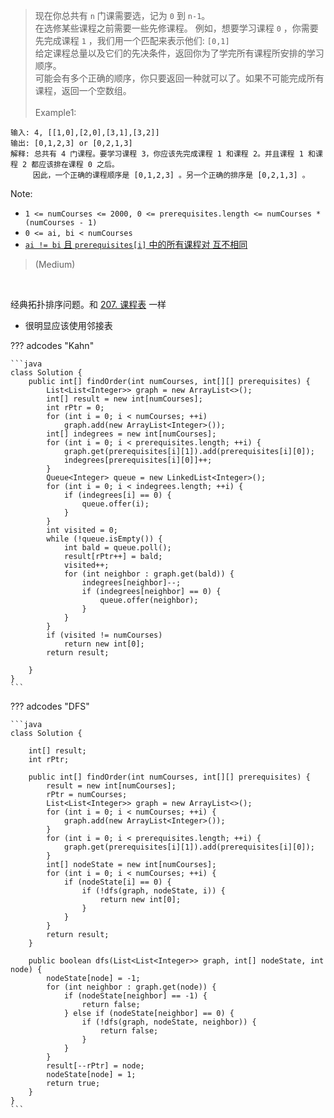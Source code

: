 <!-- prettier-ignore-start -->

> 现在你总共有 `n` 门课需要选，记为 `0` 到 `n-1`。<br>
> 在选修某些课程之前需要一些先修课程。 例如，想要学习课程 `0` ，你需要先完成课程 `1` ，我们用一个匹配来表示他们: `[0,1]` <br>
> 给定课程总量以及它们的先决条件，返回你为了学完所有课程所安排的学习顺序。<br>
> 可能会有多个正确的顺序，你只要返回一种就可以了。如果不可能完成所有课程，返回一个空数组。
> <br><br>
Example1:
```
输入: 4, [[1,0],[2,0],[3,1],[3,2]]
输出: [0,1,2,3] or [0,2,1,3]
解释: 总共有 4 门课程。要学习课程 3，你应该先完成课程 1 和课程 2。并且课程 1 和课程 2 都应该排在课程 0 之后。
     因此，一个正确的课程顺序是 [0,1,2,3] 。另一个正确的排序是 [0,2,1,3] 。
```
Note:
>
-   `1 <= numCourses <= 2000, 0 <= prerequisites.length <= numCourses * (numCourses - 1)`
-   `0 <= ai, bi < numCourses`
-   <u> `ai != bi` 且 `prerequisites[i]` 中的所有课程对 互不相同 </u>
>
> (Medium)

<!-- prettier-ignore-end -->

<br>

经典拓扑排序问题。和 <a href="../../_leetcode/207">207. 课程表</a> 一样

-   很明显应该使用邻接表

??? adcodes "Kahn"

    ```java
    class Solution {
        public int[] findOrder(int numCourses, int[][] prerequisites) {
            List<List<Integer>> graph = new ArrayList<>();
            int[] result = new int[numCourses];
            int rPtr = 0;
            for (int i = 0; i < numCourses; ++i)
                graph.add(new ArrayList<Integer>());
            int[] indegrees = new int[numCourses];
            for (int i = 0; i < prerequisites.length; ++i) {
                graph.get(prerequisites[i][1]).add(prerequisites[i][0]);
                indegrees[prerequisites[i][0]]++;
            }
            Queue<Integer> queue = new LinkedList<Integer>();
            for (int i = 0; i < indegrees.length; ++i) {
                if (indegrees[i] == 0) {
                    queue.offer(i);
                }
            }
            int visited = 0;
            while (!queue.isEmpty()) {
                int bald = queue.poll();
                result[rPtr++] = bald;
                visited++;
                for (int neighbor : graph.get(bald)) {
                    indegrees[neighbor]--;
                    if (indegrees[neighbor] == 0) {
                        queue.offer(neighbor);
                    }
                }
            }
            if (visited != numCourses)
                return new int[0];
            return result;

        }
    }
    ```

??? adcodes "DFS"

    ```java
    class Solution {

        int[] result;
        int rPtr;

        public int[] findOrder(int numCourses, int[][] prerequisites) {
            result = new int[numCourses];
            rPtr = numCourses;
            List<List<Integer>> graph = new ArrayList<>();
            for (int i = 0; i < numCourses; ++i) {
                graph.add(new ArrayList<Integer>());
            }
            for (int i = 0; i < prerequisites.length; ++i) {
                graph.get(prerequisites[i][1]).add(prerequisites[i][0]);
            }
            int[] nodeState = new int[numCourses];
            for (int i = 0; i < numCourses; ++i) {
                if (nodeState[i] == 0) {
                    if (!dfs(graph, nodeState, i)) {
                        return new int[0];
                    }
                }
            }
            return result;
        }

        public boolean dfs(List<List<Integer>> graph, int[] nodeState, int node) {
            nodeState[node] = -1;
            for (int neighbor : graph.get(node)) {
                if (nodeState[neighbor] == -1) {
                    return false;
                } else if (nodeState[neighbor] == 0) {
                    if (!dfs(graph, nodeState, neighbor)) {
                        return false;
                    }
                }
            }
            result[--rPtr] = node;
            nodeState[node] = 1;
            return true;
        }
    }
    ```
